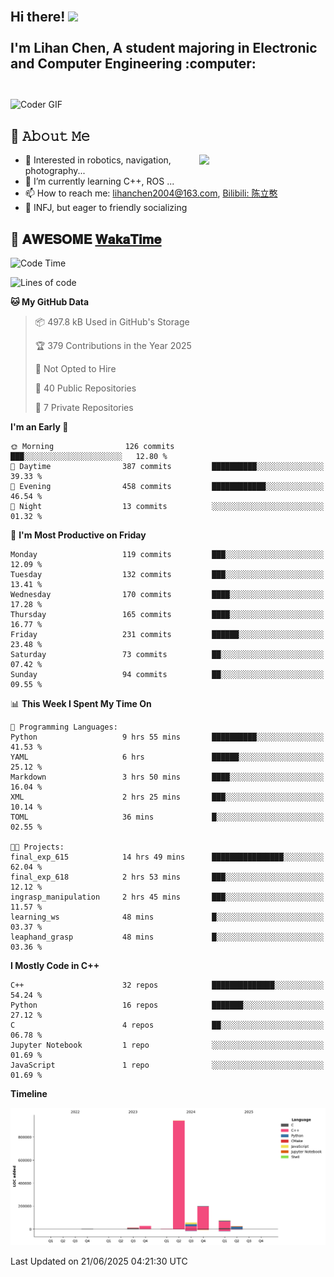 <h2 align="left">
 <abc>
  <br>Hi there! <img src="https://user-images.githubusercontent.com/42378118/110234147-e3259600-7f4e-11eb-95be-0c4047144dea.gif" width="30"><br>
  <br> I'm Lihan Chen, A student majoring in Electronic and Computer Engineering :computer:<br>
  <br>
 </abc>
</h2>

<img align="center" src="https://media.giphy.com/media/SWoSkN6DxTszqIKEqv/giphy.gif" alt="Coder GIF" width="500">

## :book: 𝙰𝚋𝚘𝚞𝚝 𝙼𝚎

<img align="right" width="40%" src="https://github-readme-stats.vercel.app/api?username=LihanChen2004&show_icons=true&icon_color=CE1D2D&text_color=718096&bg_color=ffffff&hide_title=true" />

- 🌟 Interested in robotics, navigation, photography...
- 🌱 I’m currently learning C++, ROS ... 
- 📫 How to reach me: lihanchen2004@163.com, [Bilibili: 陈立憨](https://space.bilibili.com/170786212)
- 👯 INFJ, but eager to friendly socializing

## 📜 𝐀𝐖𝐄𝐒𝐎𝐌𝐄 [𝐖𝐚𝐤𝐚𝐓𝐢𝐦𝐞](https://github.com/anmol098/waka-readme-stats)

<!--START_SECTION:waka-->
![Code Time](http://img.shields.io/badge/Code%20Time-1%2C185%20hrs%2052%20mins-blue)

![Lines of code](https://img.shields.io/badge/From%20Hello%20World%20I%27ve%20Written-1.3%20million%20lines%20of%20code-blue)

**🐱 My GitHub Data** 

> 📦 497.8 kB Used in GitHub's Storage 
 > 
> 🏆 379 Contributions in the Year 2025
 > 
> 🚫 Not Opted to Hire
 > 
> 📜 40 Public Repositories 
 > 
> 🔑 7 Private Repositories 
 > 
**I'm an Early 🐤** 

```text
🌞 Morning                126 commits         ███░░░░░░░░░░░░░░░░░░░░░░   12.80 % 
🌆 Daytime                387 commits         ██████████░░░░░░░░░░░░░░░   39.33 % 
🌃 Evening                458 commits         ████████████░░░░░░░░░░░░░   46.54 % 
🌙 Night                  13 commits          ░░░░░░░░░░░░░░░░░░░░░░░░░   01.32 % 
```
📅 **I'm Most Productive on Friday** 

```text
Monday                   119 commits         ███░░░░░░░░░░░░░░░░░░░░░░   12.09 % 
Tuesday                  132 commits         ███░░░░░░░░░░░░░░░░░░░░░░   13.41 % 
Wednesday                170 commits         ████░░░░░░░░░░░░░░░░░░░░░   17.28 % 
Thursday                 165 commits         ████░░░░░░░░░░░░░░░░░░░░░   16.77 % 
Friday                   231 commits         ██████░░░░░░░░░░░░░░░░░░░   23.48 % 
Saturday                 73 commits          ██░░░░░░░░░░░░░░░░░░░░░░░   07.42 % 
Sunday                   94 commits          ██░░░░░░░░░░░░░░░░░░░░░░░   09.55 % 
```


📊 **This Week I Spent My Time On** 

```text
💬 Programming Languages: 
Python                   9 hrs 55 mins       ██████████░░░░░░░░░░░░░░░   41.53 % 
YAML                     6 hrs               ██████░░░░░░░░░░░░░░░░░░░   25.12 % 
Markdown                 3 hrs 50 mins       ████░░░░░░░░░░░░░░░░░░░░░   16.04 % 
XML                      2 hrs 25 mins       ███░░░░░░░░░░░░░░░░░░░░░░   10.14 % 
TOML                     36 mins             █░░░░░░░░░░░░░░░░░░░░░░░░   02.55 % 

🐱‍💻 Projects: 
final_exp_615            14 hrs 49 mins      ████████████████░░░░░░░░░   62.04 % 
final_exp_618            2 hrs 53 mins       ███░░░░░░░░░░░░░░░░░░░░░░   12.12 % 
ingrasp_manipulation     2 hrs 45 mins       ███░░░░░░░░░░░░░░░░░░░░░░   11.57 % 
learning_ws              48 mins             █░░░░░░░░░░░░░░░░░░░░░░░░   03.37 % 
leaphand_grasp           48 mins             █░░░░░░░░░░░░░░░░░░░░░░░░   03.36 % 
```

**I Mostly Code in C++** 

```text
C++                      32 repos            ██████████████░░░░░░░░░░░   54.24 % 
Python                   16 repos            ███████░░░░░░░░░░░░░░░░░░   27.12 % 
C                        4 repos             ██░░░░░░░░░░░░░░░░░░░░░░░   06.78 % 
Jupyter Notebook         1 repo              ░░░░░░░░░░░░░░░░░░░░░░░░░   01.69 % 
JavaScript               1 repo              ░░░░░░░░░░░░░░░░░░░░░░░░░   01.69 % 
```



**Timeline**

![Lines of Code chart](https://raw.githubusercontent.com/LihanChen2004/LihanChen2004/main/assets/bar_graph.png)


 Last Updated on 21/06/2025 04:21:30 UTC
<!--END_SECTION:waka-->

<!--
**LihanChen2004/LihanChen2004** is a ✨ _special_ ✨ repository because its `README.md` (this file) appears on your GitHub profile.

Here are some ideas to get you started:

- 🔭 I’m currently working on ...
- 🌱 I’m currently learning ...
- 👯 I’m looking to collaborate on ...
- 🤔 I’m looking for help with ...
- 💬 Ask me about ...
- 📫 How to reach me: ...
- 😄 Pronouns: ...
- ⚡ Fun fact: ...
-->
